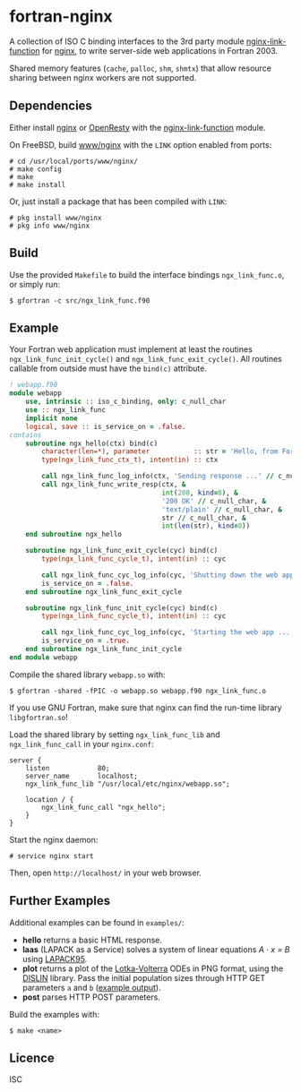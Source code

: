 # fortran-nginx
A collection of ISO C binding interfaces to the 3rd party module
[nginx-link-function](https://github.com/Taymindis/nginx-link-function/) for
[nginx](https://nginx.org/), to write server-side web applications in Fortran
2003.

Shared memory features (`cache`, `palloc`, `shm`, `shmtx`) that allow resource
sharing between nginx workers are not supported.

## Dependencies
Either install [nginx](https://nginx.org/) or
[OpenResty](https://openresty.org/) with the
[nginx-link-function](https://github.com/Taymindis/nginx-link-function/) module.

On FreeBSD, build [www/nginx](https://www.freshports.org/www/nginx) with the
`LINK` option enabled from ports:

```
# cd /usr/local/ports/www/nginx/
# make config
# make
# make install
```

Or, just install a package that has been compiled with `LINK`:

```
# pkg install www/nginx
# pkg info www/nginx
```

## Build
Use the provided `Makefile` to build the interface bindings `ngx_link_func.o`,
or simply run:

```
$ gfortran -c src/ngx_link_func.f90
```

## Example
Your Fortran web application must implement at least the routines
`ngx_link_func_init_cycle()` and `ngx_link_func_exit_cycle()`. All routines
callable from outside must have the `bind(c)` attribute.

```fortran
! webapp.f90
module webapp
    use, intrinsic :: iso_c_binding, only: c_null_char
    use :: ngx_link_func
    implicit none
    logical, save :: is_service_on = .false.
contains
    subroutine ngx_hello(ctx) bind(c)
        character(len=*), parameter           :: str = 'Hello, from Fortran!'
        type(ngx_link_func_ctx_t), intent(in) :: ctx

        call ngx_link_func_log_info(ctx, 'Sending response ...' // c_null_char)
        call ngx_link_func_write_resp(ctx, &
                                      int(200, kind=8), &
                                      '200 OK' // c_null_char, &
                                      'text/plain' // c_null_char, &
                                      str // c_null_char, &
                                      int(len(str), kind=8))
    end subroutine ngx_hello

    subroutine ngx_link_func_exit_cycle(cyc) bind(c)
        type(ngx_link_func_cycle_t), intent(in) :: cyc

        call ngx_link_func_cyc_log_info(cyc, 'Shutting down the web app ...' // c_null_char)
        is_service_on = .false.
    end subroutine ngx_link_func_exit_cycle

    subroutine ngx_link_func_init_cycle(cyc) bind(c)
        type(ngx_link_func_cycle_t), intent(in) :: cyc

        call ngx_link_func_cyc_log_info(cyc, 'Starting the web app ...' // c_null_char)
        is_service_on = .true.
    end subroutine ngx_link_func_init_cycle
end module webapp
```

Compile the shared library `webapp.so` with:

```
$ gfortran -shared -fPIC -o webapp.so webapp.f90 ngx_link_func.o
```

If you use GNU Fortran, make sure that nginx can find the run-time library
`libgfortran.so`!

Load the shared library by setting `ngx_link_func_lib` and `ngx_link_func_call`
in your `nginx.conf`:

```nginx
server {
    listen            80;
    server_name       localhost;
    ngx_link_func_lib "/usr/local/etc/nginx/webapp.so";

    location / {
        ngx_link_func_call "ngx_hello";
    }
}
```

Start the nginx daemon:

```
# service nginx start
```

Then, open `http://localhost/` in your web browser.

## Further Examples
Additional examples can be found in `examples/`:

  * **hello** returns a basic HTML response.
  * **laas** (LAPACK as a Service) solves a system of linear equations *A · x = B* using [LAPACK95](https://www.netlib.org/lapack95/).
  * **plot** returns a plot of the [Lotka-Volterra](https://en.wikipedia.org/wiki/Lotka–Volterra_equations) ODEs in PNG format, using the [DISLIN](http://dislin.de/) library. Pass the initial population sizes through HTTP GET parameters `a` and `b` ([example output](examples/plot/output.png)).
  * **post** parses HTTP POST parameters.

Build the examples with:

```
$ make <name>
```

## Licence
ISC
